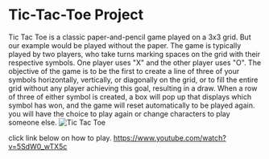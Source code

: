 # Tic-Tac-Toe Project

Tic Tac Toe is a classic paper-and-pencil game played on a 3x3 grid. But our example would be played without the paper. The game is typically played by two players, who take turns marking spaces on the grid with their respective symbols. One player uses "X" and the other player uses "O". The objective of the game is to be the first to create a line of three of your symbols horizontally, vertically, or diagonally on the grid, or to fill the entire grid without any player achieving this goal, resulting in a draw. When a row of three of either symbol is created, a box will pop up that displays which symbol has won, and the game will reset automatically to be played again. you will have the choice to play again or change characters to play someone else.
![Tic Tac Toe](https://github.com/ksu-is/Tic-Tac-Toe.-Project/assets/142627246/db278317-0bf9-4cc1-a2b0-7d874bbbe1a0)

click link below on how to play.
https://www.youtube.com/watch?v=5SdW0_wTX5c

